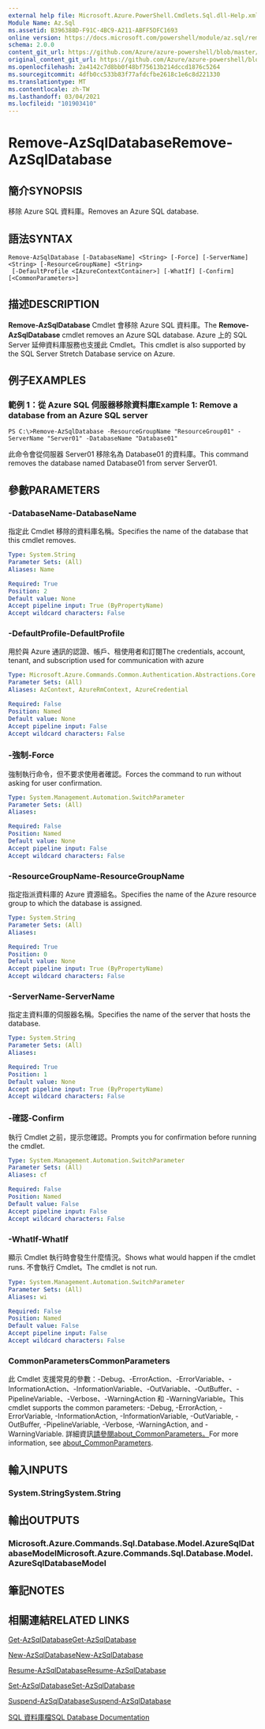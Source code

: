 ```yaml
---
external help file: Microsoft.Azure.PowerShell.Cmdlets.Sql.dll-Help.xml
Module Name: Az.Sql
ms.assetid: B396388D-F91C-4BC9-A211-ABFF5DFC1693
online version: https://docs.microsoft.com/powershell/module/az.sql/remove-azsqldatabase
schema: 2.0.0
content_git_url: https://github.com/Azure/azure-powershell/blob/master/src/Sql/Sql/help/Remove-AzSqlDatabase.md
original_content_git_url: https://github.com/Azure/azure-powershell/blob/master/src/Sql/Sql/help/Remove-AzSqlDatabase.md
ms.openlocfilehash: 2a4142c7d8bb0f48bf75613b214dccd1876c5264
ms.sourcegitcommit: 4dfb0cc533b83f77afdcfbe2618c1e6c8d221330
ms.translationtype: MT
ms.contentlocale: zh-TW
ms.lasthandoff: 03/04/2021
ms.locfileid: "101903410"
---
```

# <span data-ttu-id="864ab-101">Remove-AzSqlDatabase</span><span class="sxs-lookup"><span data-stu-id="864ab-101">Remove-AzSqlDatabase</span></span>

## <span data-ttu-id="864ab-102">簡介</span><span class="sxs-lookup"><span data-stu-id="864ab-102">SYNOPSIS</span></span>
<span data-ttu-id="864ab-103">移除 Azure SQL 資料庫。</span><span class="sxs-lookup"><span data-stu-id="864ab-103">Removes an Azure SQL database.</span></span>

## <span data-ttu-id="864ab-104">語法</span><span class="sxs-lookup"><span data-stu-id="864ab-104">SYNTAX</span></span>

```
Remove-AzSqlDatabase [-DatabaseName] <String> [-Force] [-ServerName] <String> [-ResourceGroupName] <String>
 [-DefaultProfile <IAzureContextContainer>] [-WhatIf] [-Confirm] [<CommonParameters>]
```

## <span data-ttu-id="864ab-105">描述</span><span class="sxs-lookup"><span data-stu-id="864ab-105">DESCRIPTION</span></span>
<span data-ttu-id="864ab-106">**Remove-AzSqlDatabase** Cmdlet 會移除 Azure SQL 資料庫。</span><span class="sxs-lookup"><span data-stu-id="864ab-106">The **Remove-AzSqlDatabase** cmdlet removes an Azure SQL database.</span></span>
<span data-ttu-id="864ab-107">Azure 上的 SQL Server 延伸資料庫服務也支援此 Cmdlet。</span><span class="sxs-lookup"><span data-stu-id="864ab-107">This cmdlet is also supported by the SQL Server Stretch Database service on Azure.</span></span>

## <span data-ttu-id="864ab-108">例子</span><span class="sxs-lookup"><span data-stu-id="864ab-108">EXAMPLES</span></span>

### <span data-ttu-id="864ab-109">範例 1：從 Azure SQL 伺服器移除資料庫</span><span class="sxs-lookup"><span data-stu-id="864ab-109">Example 1: Remove a database from an Azure SQL server</span></span>
```
PS C:\>Remove-AzSqlDatabase -ResourceGroupName "ResourceGroup01" -ServerName "Server01" -DatabaseName "Database01"
```

<span data-ttu-id="864ab-110">此命令會從伺服器 Server01 移除名為 Database01 的資料庫。</span><span class="sxs-lookup"><span data-stu-id="864ab-110">This command removes the database named Database01 from server Server01.</span></span>

## <span data-ttu-id="864ab-111">參數</span><span class="sxs-lookup"><span data-stu-id="864ab-111">PARAMETERS</span></span>

### <span data-ttu-id="864ab-112">-DatabaseName</span><span class="sxs-lookup"><span data-stu-id="864ab-112">-DatabaseName</span></span>
<span data-ttu-id="864ab-113">指定此 Cmdlet 移除的資料庫名稱。</span><span class="sxs-lookup"><span data-stu-id="864ab-113">Specifies the name of the database that this cmdlet removes.</span></span>

```yaml
Type: System.String
Parameter Sets: (All)
Aliases: Name

Required: True
Position: 2
Default value: None
Accept pipeline input: True (ByPropertyName)
Accept wildcard characters: False
```

### <span data-ttu-id="864ab-114">-DefaultProfile</span><span class="sxs-lookup"><span data-stu-id="864ab-114">-DefaultProfile</span></span>
<span data-ttu-id="864ab-115">用於與 Azure 通訊的認證、帳戶、租使用者和訂閱</span><span class="sxs-lookup"><span data-stu-id="864ab-115">The credentials, account, tenant, and subscription used for communication with azure</span></span>

```yaml
Type: Microsoft.Azure.Commands.Common.Authentication.Abstractions.Core.IAzureContextContainer
Parameter Sets: (All)
Aliases: AzContext, AzureRmContext, AzureCredential

Required: False
Position: Named
Default value: None
Accept pipeline input: False
Accept wildcard characters: False
```

### <span data-ttu-id="864ab-116">-強制</span><span class="sxs-lookup"><span data-stu-id="864ab-116">-Force</span></span>
<span data-ttu-id="864ab-117">強制執行命令，但不要求使用者確認。</span><span class="sxs-lookup"><span data-stu-id="864ab-117">Forces the command to run without asking for user confirmation.</span></span>

```yaml
Type: System.Management.Automation.SwitchParameter
Parameter Sets: (All)
Aliases:

Required: False
Position: Named
Default value: None
Accept pipeline input: False
Accept wildcard characters: False
```

### <span data-ttu-id="864ab-118">-ResourceGroupName</span><span class="sxs-lookup"><span data-stu-id="864ab-118">-ResourceGroupName</span></span>
<span data-ttu-id="864ab-119">指定指派資料庫的 Azure 資源組名。</span><span class="sxs-lookup"><span data-stu-id="864ab-119">Specifies the name of the Azure resource group to which the database is assigned.</span></span>

```yaml
Type: System.String
Parameter Sets: (All)
Aliases:

Required: True
Position: 0
Default value: None
Accept pipeline input: True (ByPropertyName)
Accept wildcard characters: False
```

### <span data-ttu-id="864ab-120">-ServerName</span><span class="sxs-lookup"><span data-stu-id="864ab-120">-ServerName</span></span>
<span data-ttu-id="864ab-121">指定主資料庫的伺服器名稱。</span><span class="sxs-lookup"><span data-stu-id="864ab-121">Specifies the name of the server that hosts the database.</span></span>

```yaml
Type: System.String
Parameter Sets: (All)
Aliases:

Required: True
Position: 1
Default value: None
Accept pipeline input: True (ByPropertyName)
Accept wildcard characters: False
```

### <span data-ttu-id="864ab-122">-確認</span><span class="sxs-lookup"><span data-stu-id="864ab-122">-Confirm</span></span>
<span data-ttu-id="864ab-123">執行 Cmdlet 之前，提示您確認。</span><span class="sxs-lookup"><span data-stu-id="864ab-123">Prompts you for confirmation before running the cmdlet.</span></span>

```yaml
Type: System.Management.Automation.SwitchParameter
Parameter Sets: (All)
Aliases: cf

Required: False
Position: Named
Default value: False
Accept pipeline input: False
Accept wildcard characters: False
```

### <span data-ttu-id="864ab-124">-WhatIf</span><span class="sxs-lookup"><span data-stu-id="864ab-124">-WhatIf</span></span>
<span data-ttu-id="864ab-125">顯示 Cmdlet 執行時會發生什麼情況。</span><span class="sxs-lookup"><span data-stu-id="864ab-125">Shows what would happen if the cmdlet runs.</span></span>
<span data-ttu-id="864ab-126">不會執行 Cmdlet。</span><span class="sxs-lookup"><span data-stu-id="864ab-126">The cmdlet is not run.</span></span>

```yaml
Type: System.Management.Automation.SwitchParameter
Parameter Sets: (All)
Aliases: wi

Required: False
Position: Named
Default value: False
Accept pipeline input: False
Accept wildcard characters: False
```

### <span data-ttu-id="864ab-127">CommonParameters</span><span class="sxs-lookup"><span data-stu-id="864ab-127">CommonParameters</span></span>
<span data-ttu-id="864ab-128">此 Cmdlet 支援常見的參數：-Debug、-ErrorAction、-ErrorVariable、-InformationAction、-InformationVariable、-OutVariable、-OutBuffer、-PipelineVariable、-Verbose、-WarningAction 和 -WarningVariable。</span><span class="sxs-lookup"><span data-stu-id="864ab-128">This cmdlet supports the common parameters: -Debug, -ErrorAction, -ErrorVariable, -InformationAction, -InformationVariable, -OutVariable, -OutBuffer, -PipelineVariable, -Verbose, -WarningAction, and -WarningVariable.</span></span> <span data-ttu-id="864ab-129">詳細資訊[請參閱about_CommonParameters。](http://go.microsoft.com/fwlink/?LinkID=113216)</span><span class="sxs-lookup"><span data-stu-id="864ab-129">For more information, see [about_CommonParameters](http://go.microsoft.com/fwlink/?LinkID=113216).</span></span>

## <span data-ttu-id="864ab-130">輸入</span><span class="sxs-lookup"><span data-stu-id="864ab-130">INPUTS</span></span>

### <span data-ttu-id="864ab-131">System.String</span><span class="sxs-lookup"><span data-stu-id="864ab-131">System.String</span></span>

## <span data-ttu-id="864ab-132">輸出</span><span class="sxs-lookup"><span data-stu-id="864ab-132">OUTPUTS</span></span>

### <span data-ttu-id="864ab-133">Microsoft.Azure.Commands.Sql.Database.Model.AzureSqlDatabaseModel</span><span class="sxs-lookup"><span data-stu-id="864ab-133">Microsoft.Azure.Commands.Sql.Database.Model.AzureSqlDatabaseModel</span></span>

## <span data-ttu-id="864ab-134">筆記</span><span class="sxs-lookup"><span data-stu-id="864ab-134">NOTES</span></span>

## <span data-ttu-id="864ab-135">相關連結</span><span class="sxs-lookup"><span data-stu-id="864ab-135">RELATED LINKS</span></span>

[<span data-ttu-id="864ab-136">Get-AzSqlDatabase</span><span class="sxs-lookup"><span data-stu-id="864ab-136">Get-AzSqlDatabase</span></span>](./Get-AzSqlDatabase.md)

[<span data-ttu-id="864ab-137">New-AzSqlDatabase</span><span class="sxs-lookup"><span data-stu-id="864ab-137">New-AzSqlDatabase</span></span>](./New-AzSqlDatabase.md)

[<span data-ttu-id="864ab-138">Resume-AzSqlDatabase</span><span class="sxs-lookup"><span data-stu-id="864ab-138">Resume-AzSqlDatabase</span></span>](./Resume-AzSqlDatabase.md)

[<span data-ttu-id="864ab-139">Set-AzSqlDatabase</span><span class="sxs-lookup"><span data-stu-id="864ab-139">Set-AzSqlDatabase</span></span>](./Set-AzSqlDatabase.md)

[<span data-ttu-id="864ab-140">Suspend-AzSqlDatabase</span><span class="sxs-lookup"><span data-stu-id="864ab-140">Suspend-AzSqlDatabase</span></span>](./Suspend-AzSqlDatabase.md)

[<span data-ttu-id="864ab-141">SQL 資料庫檔</span><span class="sxs-lookup"><span data-stu-id="864ab-141">SQL Database Documentation</span></span>](https://docs.microsoft.com/azure/sql-database/)


